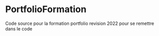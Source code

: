 # PortfolioFormation
Code source pour la formation portfolio
revision 2022 pour se remettre dans le code
